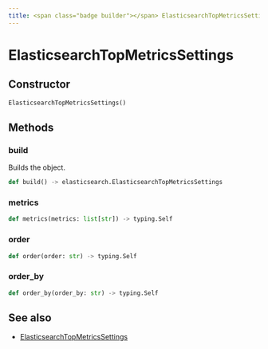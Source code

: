 ```yaml
---
title: <span class="badge builder"></span> ElasticsearchTopMetricsSettings
---
```

# <span class="badge builder"></span> ElasticsearchTopMetricsSettings

## Constructor

```python
ElasticsearchTopMetricsSettings()
```
## Methods

### <span class="badge object-method"></span> build

Builds the object.

```python
def build() -> elasticsearch.ElasticsearchTopMetricsSettings
```

### <span class="badge object-method"></span> metrics

```python
def metrics(metrics: list[str]) -> typing.Self
```

### <span class="badge object-method"></span> order

```python
def order(order: str) -> typing.Self
```

### <span class="badge object-method"></span> order_by

```python
def order_by(order_by: str) -> typing.Self
```

## See also

 * <span class="badge object-type-class"></span> [ElasticsearchTopMetricsSettings](./object-ElasticsearchTopMetricsSettings.md)
